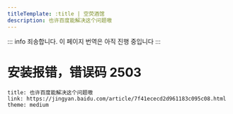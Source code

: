 ```yaml
---
titleTemplate: :title | 空荧酒馆
description: 也许百度能解决这个问题嗷
---
```


::: info
죄송합니다. 이 페이지 번역은 아직 진행 중입니다
:::

[文：安装报错，错误码2503]: # 'https://support.qq.com/products/321980/faqs/97117'

# 安装报错，错误码 2503

```card
title: 也许百度能解决这个问题嗷
link: https://jingyan.baidu.com/article/7f41ececd2d961183c095c08.html
theme: medium
```
